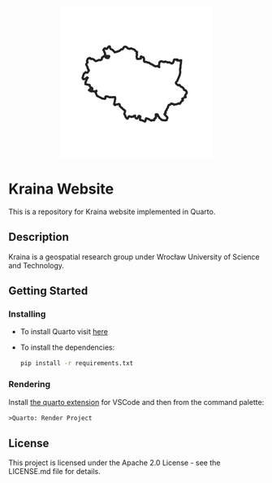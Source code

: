<!-- ![](assets/kraina-logo-bg.png) -->
<p align="center">
    <img width=300 src="assets/kraina-logo-bg.png">
</p>

# Kraina Website

This is a repository for Kraina website implemented in Quarto.

## Description

Kraina is a geospatial research group under Wrocław University of Science and Technology.

## Getting Started

### Installing

* To install Quarto visit [here](https://quarto.org/docs/get-started/)

* To install the dependencies:

    ```sh
    pip install -r requirements.txt
    ```

### Rendering

Install [the quarto extension](https://marketplace.visualstudio.com/items?itemName=quarto.quarto) for VSCode and then from the command palette:

```txt
>Quarto: Render Project
```

## License

This project is licensed under the Apache 2.0 License - see the LICENSE.md file for details.